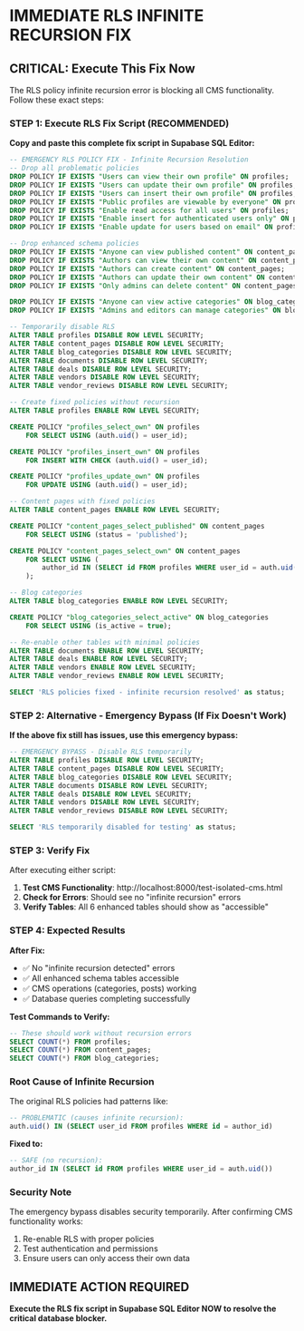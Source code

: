 # IMMEDIATE RLS INFINITE RECURSION FIX

## CRITICAL: Execute This Fix Now

The RLS policy infinite recursion error is blocking all CMS functionality. Follow these exact steps:

### STEP 1: Execute RLS Fix Script (RECOMMENDED)

**Copy and paste this complete fix script in Supabase SQL Editor:**

```sql
-- EMERGENCY RLS POLICY FIX - Infinite Recursion Resolution
-- Drop all problematic policies
DROP POLICY IF EXISTS "Users can view their own profile" ON profiles;
DROP POLICY IF EXISTS "Users can update their own profile" ON profiles;
DROP POLICY IF EXISTS "Users can insert their own profile" ON profiles;
DROP POLICY IF EXISTS "Public profiles are viewable by everyone" ON profiles;
DROP POLICY IF EXISTS "Enable read access for all users" ON profiles;
DROP POLICY IF EXISTS "Enable insert for authenticated users only" ON profiles;
DROP POLICY IF EXISTS "Enable update for users based on email" ON profiles;

-- Drop enhanced schema policies
DROP POLICY IF EXISTS "Anyone can view published content" ON content_pages;
DROP POLICY IF EXISTS "Authors can view their own content" ON content_pages;
DROP POLICY IF EXISTS "Authors can create content" ON content_pages;
DROP POLICY IF EXISTS "Authors can update their own content" ON content_pages;
DROP POLICY IF EXISTS "Only admins can delete content" ON content_pages;

DROP POLICY IF EXISTS "Anyone can view active categories" ON blog_categories;
DROP POLICY IF EXISTS "Admins and editors can manage categories" ON blog_categories;

-- Temporarily disable RLS
ALTER TABLE profiles DISABLE ROW LEVEL SECURITY;
ALTER TABLE content_pages DISABLE ROW LEVEL SECURITY;
ALTER TABLE blog_categories DISABLE ROW LEVEL SECURITY;
ALTER TABLE documents DISABLE ROW LEVEL SECURITY;
ALTER TABLE deals DISABLE ROW LEVEL SECURITY;
ALTER TABLE vendors DISABLE ROW LEVEL SECURITY;
ALTER TABLE vendor_reviews DISABLE ROW LEVEL SECURITY;

-- Create fixed policies without recursion
ALTER TABLE profiles ENABLE ROW LEVEL SECURITY;

CREATE POLICY "profiles_select_own" ON profiles
    FOR SELECT USING (auth.uid() = user_id);

CREATE POLICY "profiles_insert_own" ON profiles
    FOR INSERT WITH CHECK (auth.uid() = user_id);

CREATE POLICY "profiles_update_own" ON profiles
    FOR UPDATE USING (auth.uid() = user_id);

-- Content pages with fixed policies
ALTER TABLE content_pages ENABLE ROW LEVEL SECURITY;

CREATE POLICY "content_pages_select_published" ON content_pages
    FOR SELECT USING (status = 'published');

CREATE POLICY "content_pages_select_own" ON content_pages
    FOR SELECT USING (
        author_id IN (SELECT id FROM profiles WHERE user_id = auth.uid())
    );

-- Blog categories
ALTER TABLE blog_categories ENABLE ROW LEVEL SECURITY;

CREATE POLICY "blog_categories_select_active" ON blog_categories
    FOR SELECT USING (is_active = true);

-- Re-enable other tables with minimal policies
ALTER TABLE documents ENABLE ROW LEVEL SECURITY;
ALTER TABLE deals ENABLE ROW LEVEL SECURITY;
ALTER TABLE vendors ENABLE ROW LEVEL SECURITY;
ALTER TABLE vendor_reviews ENABLE ROW LEVEL SECURITY;

SELECT 'RLS policies fixed - infinite recursion resolved' as status;
```

### STEP 2: Alternative - Emergency Bypass (If Fix Doesn't Work)

**If the above fix still has issues, use this emergency bypass:**

```sql
-- EMERGENCY BYPASS - Disable RLS temporarily
ALTER TABLE profiles DISABLE ROW LEVEL SECURITY;
ALTER TABLE content_pages DISABLE ROW LEVEL SECURITY;
ALTER TABLE blog_categories DISABLE ROW LEVEL SECURITY;
ALTER TABLE documents DISABLE ROW LEVEL SECURITY;
ALTER TABLE deals DISABLE ROW LEVEL SECURITY;
ALTER TABLE vendors DISABLE ROW LEVEL SECURITY;
ALTER TABLE vendor_reviews DISABLE ROW LEVEL SECURITY;

SELECT 'RLS temporarily disabled for testing' as status;
```

### STEP 3: Verify Fix

After executing either script:

1. **Test CMS Functionality**: http://localhost:8000/test-isolated-cms.html
2. **Check for Errors**: Should see no "infinite recursion" errors
3. **Verify Tables**: All 6 enhanced tables should show as "accessible"

### STEP 4: Expected Results

**After Fix:**
- ✅ No "infinite recursion detected" errors
- ✅ All enhanced schema tables accessible
- ✅ CMS operations (categories, posts) working
- ✅ Database queries completing successfully

**Test Commands to Verify:**
```sql
-- These should work without recursion errors
SELECT COUNT(*) FROM profiles;
SELECT COUNT(*) FROM content_pages;
SELECT COUNT(*) FROM blog_categories;
```

### Root Cause of Infinite Recursion

The original RLS policies had patterns like:
```sql
-- PROBLEMATIC (causes infinite recursion):
auth.uid() IN (SELECT user_id FROM profiles WHERE id = author_id)
```

**Fixed to:**
```sql
-- SAFE (no recursion):
author_id IN (SELECT id FROM profiles WHERE user_id = auth.uid())
```

### Security Note

The emergency bypass disables security temporarily. After confirming CMS functionality works:
1. Re-enable RLS with proper policies
2. Test authentication and permissions
3. Ensure users can only access their own data

## IMMEDIATE ACTION REQUIRED

**Execute the RLS fix script in Supabase SQL Editor NOW to resolve the critical database blocker.**
